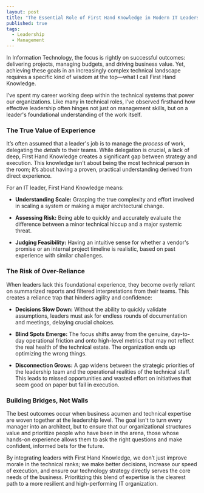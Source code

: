 ```yaml
---
layout: post
title: "The Essential Role of First Hand Knowledge in Modern IT Leadership"
published: true
tags:
  - Leadership
  - Management
---
```




In Information Technology, the focus is rightly on successful outcomes: delivering projects, managing budgets, and driving business value. Yet, achieving these goals in an increasingly complex technical landscape requires a specific kind of wisdom at the top—what I call First Hand Knowledge.

I’ve spent my career working deep within the technical systems that power our organizations. Like many in technical roles, I’ve observed firsthand how effective leadership often hinges not just on management skills, but on a leader's foundational understanding of the work itself.

### The True Value of Experience

It’s often assumed that a leader's job is to manage the *process* of work, delegating the *details* to their teams. While delegation is crucial, a lack of deep, First Hand Knowledge creates a significant gap between strategy and execution. This knowledge isn't about being the most technical person in the room; it’s about having a proven, practical understanding derived from direct experience.

For an IT leader, First Hand Knowledge means:

 * **Understanding Scale:** Grasping the true complexity and effort involved in scaling a system or making a major architectural change.

 * **Assessing Risk:** Being able to quickly and accurately evaluate the difference between a minor technical hiccup and a major systemic threat.

 * **Judging Feasibility:** Having an intuitive sense for whether a vendor's promise or an internal project timeline is realistic, based on past experience with similar challenges.

### The Risk of Over-Reliance

When leaders lack this foundational experience, they become overly reliant on summarized reports and filtered interpretations from their teams. This creates a reliance trap that hinders agility and confidence:

 * **Decisions Slow Down:** Without the ability to quickly validate assumptions, leaders must ask for endless rounds of documentation and meetings, delaying crucial choices.

 * **Blind Spots Emerge:** The focus shifts away from the genuine, day-to-day operational friction and onto high-level metrics that may not reflect the real health of the technical estate. The organization ends up optimizing the wrong things.

 * **Disconnection Grows:** A gap widens between the strategic priorities of the leadership team and the operational realities of the technical staff. This leads to missed opportunities and wasted effort on initiatives that seem good on paper but fail in execution.

### Building Bridges, Not Walls

The best outcomes occur when business acumen and technical expertise are woven together at the leadership level. The goal isn't to turn every manager into an architect, but to ensure that our organizational structures value and prioritize people who have been in the arena, those whose hands-on experience allows them to ask the right questions and make confident, informed bets for the future.

By integrating leaders with First Hand Knowledge, we don’t just improve morale in the technical ranks; we make better decisions, increase our speed of execution, and ensure our technology strategy directly serves the core needs of the business. Prioritizing this blend of expertise is the clearest path to a more resilient and high-performing IT organization.

